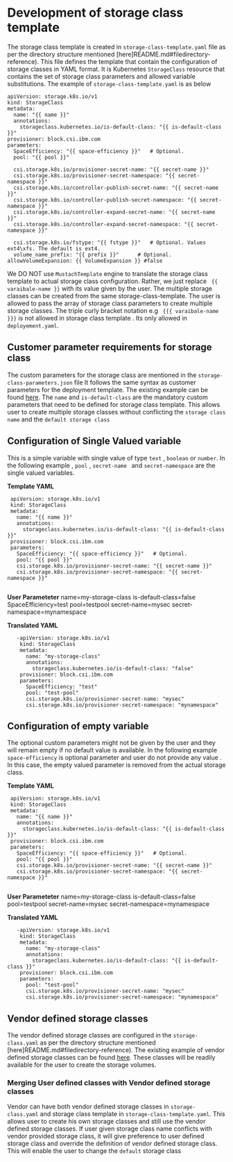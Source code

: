 # Development of storage class template 
The storage class template is created in `storage-class-template.yaml` file as per the directory structure mentioned [here]README.md#filedirectory-reference).
This file defines the template that contain the configuration of storage classes in YAML format. It is Kubernetes `StorageClass` resource that contains the set of storage class parameters and allowed variable substitutions.  The  example of `storage-class-template.yaml` is as below 
```
apiVersion: storage.k8s.io/v1
kind: StorageClass
metadata:
  name: "{{ name }}"
  annotations:
    storageclass.kubernetes.io/is-default-class: "{{ is-default-class }}"
provisioner: block.csi.ibm.com
parameters:
  SpaceEfficiency: "{{ space-efficiency }}"   # Optional.
  pool: "{{ pool }}" 

  csi.storage.k8s.io/provisioner-secret-name: "{{ secret-name }}"
  csi.storage.k8s.io/provisioner-secret-namespace: "{{ secret-namespace }}"
  csi.storage.k8s.io/controller-publish-secret-name: "{{ secret-name }}"
  csi.storage.k8s.io/controller-publish-secret-namespace: "{{ secret-namespace }}"
  csi.storage.k8s.io/controller-expand-secret-name: "{{ secret-name }}"
  csi.storage.k8s.io/controller-expand-secret-namespace: "{{ secret-namespace }}"

  csi.storage.k8s.io/fstype: "{{ fstype }}"   # Optional. Values ext4\xfs. The default is ext4.
  volume_name_prefix: "{{ prefix }}"      # Optional.
allowVolumeExpansion: {{ VolumeExpansion }} #false
```

We DO NOT use `MustachTemplate` engine to translate the storage class template to actual storage class configuration. Rather, we just replace  ` {{ varaibale-name }}` with its value given by the user. The multiple storage classes can be created from the same storage-class-template. The user is allowed to pass the array of storage class parameters to create multiple storage classes. The triple curly bracket notation e.g ` {{{ varaibale-name }}}`  is not allowed in storage class template . Its only allowed in `deployement.yaml`.

## Customer parameter requirements for storage class
   The custom parameters for the storage class are mentioned in the `storage-class-parameters.json` file It follows the same syntax as customer parameters for the deployment template. The existing example can be found [here](config-templates/ibm/ibm-block-storage-csi-driver/1.4.0/storage-class-parameters.json). The `name` and `is-default-class` are the mandatory custom parameters that need to be defined for storage class template. This allows user to create multiple storage classes without conflicting the `storage class name` and the `default storage class`
   
## Configuration of Single Valued variable
   This is a simple variable with single value of type `text` , `boolean` or `number`. In the following example , `pool` , `secret-name `  and `secret-namespace` are the single valued variables. 

__Template YAML__
   ``` 
    apiVersion: storage.k8s.io/v1
    kind: StorageClass
    metadata:
      name: "{{ name }}"
      annotations:
        storageclass.kubernetes.io/is-default-class: "{{ is-default-class }}"
    provisioner: block.csi.ibm.com
    parameters:
      SpaceEfficiency: "{{ space-efficiency }}"   # Optional.
      pool: "{{ pool }}" 
      csi.storage.k8s.io/provisioner-secret-name: "{{ secret-name }}"
      csi.storage.k8s.io/provisioner-secret-namespace: "{{ secret-namespace }}"
         
  ```

__User Parameteter__
   name=my-storage-class
   is-default-class=false
   SpaceEfficiency=test
   pool=testpool
   secret-name=mysec
   secret-namespace=mynamespace


__Translated YAML__

```      
   -apiVersion: storage.k8s.io/v1
    kind: StorageClass
    metadata:
      name: "my-storage-class"
      annotations:
        storageclass.kubernetes.io/is-default-class: "false"
    provisioner: block.csi.ibm.com
    parameters:
      SpaceEfficiency: "test"
      pool: "test-pool"
      csi.storage.k8s.io/provisioner-secret-name: "mysec"
      csi.storage.k8s.io/provisioner-secret-namespace: "mynamespace"

``` 


## Configuration of empty variable
   The optional custom parameters might not be given by the user and they will remain empty if no default value is available. In the following example `space-efficiency` is optional parameter and user do not provide any value . In this case, the empty valued parameter is removed from the actual storage class.

__Template YAML__
   ``` 
    apiVersion: storage.k8s.io/v1
    kind: StorageClass
    metadata:
      name: "{{ name }}"
      annotations:
        storageclass.kubernetes.io/is-default-class: "{{ is-default-class }}"
    provisioner: block.csi.ibm.com
    parameters:
      SpaceEfficiency: "{{ space-efficiency }}"   # Optional.
      pool: "{{ pool }}" 
      csi.storage.k8s.io/provisioner-secret-name: "{{ secret-name }}"
      csi.storage.k8s.io/provisioner-secret-namespace: "{{ secret-namespace }}"
         
  ```

__User Parameteter__
   name=my-storage-class
   is-default-class=false
   pool=testpool
   secret-name=mysec
   secret-namespace=mynamespace


__Translated YAML__

```      
   -apiVersion: storage.k8s.io/v1
    kind: StorageClass
    metadata:
      name: "my-storage-class"
      annotations:
        storageclass.kubernetes.io/is-default-class: "{{ is-default-class }}"
    provisioner: block.csi.ibm.com
    parameters:
      pool: "test-pool"
      csi.storage.k8s.io/provisioner-secret-name: "mysec"
      csi.storage.k8s.io/provisioner-secret-namespace: "mynamespace"

``` 

## Vendor defined storage classes
   The vendor defined storage classes are configured in the `storage-class.yaml` as per the directory structure mentioned [here]README.md#filedirectory-reference). The existing example of vendor defined storage classes can be found [here](config-templates/netapp/netapp-ontap-nas/20.07/storage-class.yaml). These classes will be readily available for the user to create the storage volumes. 

### Merging User defined classes with Vendor defined storage classes 
  Vendor can have both vendor defined storage classes in `storage-class.yaml` and storage class template in `storage-class-template.yaml`. This allows user to create his own storage classes and still use the vendor defined storage classes. If user given storage class name conflicts with vendor provided storage class, it will give preference to user defined storage class and override the definition of vendor defined storage class. This will enable the user to change the `default` storage class

  